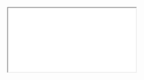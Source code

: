 <script>
  // https://stackoverflow.com/questions/41869122/touch-events-within-iframe-are-not-working-on-ios
  window.addEventListener('touchstart', {});
</script>
<iframe src="../examples/index.html" title="Interactive Examples Page">
</iframe>
